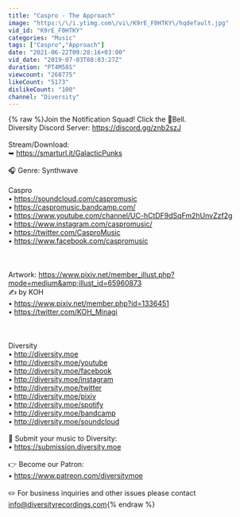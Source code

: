 ```yaml
---
title: "Caspro - The Approach"
image: "https:\/\/i.ytimg.com\/vi\/K9rE_F0HTKY\/hqdefault.jpg"
vid_id: "K9rE_F0HTKY"
categories: "Music"
tags: ["Caspro","Approach"]
date: "2021-06-22T09:28:16+03:00"
vid_date: "2019-07-03T08:03:27Z"
duration: "PT4M58S"
viewcount: "268775"
likeCount: "5173"
dislikeCount: "100"
channel: "Diversity"
---
```

{% raw %}Join the Notification Squad! Click the 🔔Bell. <br />Diversity Discord Server: <a rel="nofollow" target="blank" href="https://discord.gg/znb2szJ">https://discord.gg/znb2szJ</a><br /><br />Stream/Download:<br />➥ <a rel="nofollow" target="blank" href="https://smarturl.it/GalacticPunks">https://smarturl.it/GalacticPunks</a><br /><br />🎧 Genre: Synthwave <br /><br />Caspro<br />• <a rel="nofollow" target="blank" href="https://soundcloud.com/caspromusic">https://soundcloud.com/caspromusic</a><br />• <a rel="nofollow" target="blank" href="https://caspromusic.bandcamp.com/">https://caspromusic.bandcamp.com/</a><br />• <a rel="nofollow" target="blank" href="https://www.youtube.com/channel/UC-hCtDF9dSqFm2hUnvZzf2g">https://www.youtube.com/channel/UC-hCtDF9dSqFm2hUnvZzf2g</a><br />• <a rel="nofollow" target="blank" href="https://www.instagram.com/caspromusic/">https://www.instagram.com/caspromusic/</a><br />• <a rel="nofollow" target="blank" href="https://twitter.com/CasproMusic">https://twitter.com/CasproMusic</a><br />• <a rel="nofollow" target="blank" href="https://www.facebook.com/caspromusic">https://www.facebook.com/caspromusic</a><br /><br /><br /><br />Artwork: <a rel="nofollow" target="blank" href="https://www.pixiv.net/member_illust.php?mode=medium&amp;illust_id=65960873">https://www.pixiv.net/member_illust.php?mode=medium&amp;illust_id=65960873</a><br />✍ by KOH<br />• <a rel="nofollow" target="blank" href="https://www.pixiv.net/member.php?id=1336451">https://www.pixiv.net/member.php?id=1336451</a><br />• <a rel="nofollow" target="blank" href="https://twitter.com/KOH_Minagi">https://twitter.com/KOH_Minagi</a><br /><br /><br /><br />Diversity<br />• <a rel="nofollow" target="blank" href="http://diversity.moe">http://diversity.moe</a><br />• <a rel="nofollow" target="blank" href="http://diversity.moe/youtube">http://diversity.moe/youtube</a><br />• <a rel="nofollow" target="blank" href="http://diversity.moe/facebook">http://diversity.moe/facebook</a><br />• <a rel="nofollow" target="blank" href="http://diversity.moe/instagram">http://diversity.moe/instagram</a><br />• <a rel="nofollow" target="blank" href="http://diversity.moe/twitter">http://diversity.moe/twitter</a><br />• <a rel="nofollow" target="blank" href="http://diversity.moe/pixiv">http://diversity.moe/pixiv</a><br />• <a rel="nofollow" target="blank" href="http://diversity.moe/spotify">http://diversity.moe/spotify</a><br />• <a rel="nofollow" target="blank" href="http://diversity.moe/bandcamp">http://diversity.moe/bandcamp</a><br />• <a rel="nofollow" target="blank" href="http://diversity.moe/soundcloud">http://diversity.moe/soundcloud</a><br /><br />📄 Submit your music to Diversity:<br />• <a rel="nofollow" target="blank" href="https://submission.diversity.moe">https://submission.diversity.moe</a><br /><br />👉 Become our Patron:<br />• <a rel="nofollow" target="blank" href="https://www.patreon.com/diversitymoe">https://www.patreon.com/diversitymoe</a><br /><br />✏️ For business inquiries and other issues please contact info@diversityrecordings.com{% endraw %}
